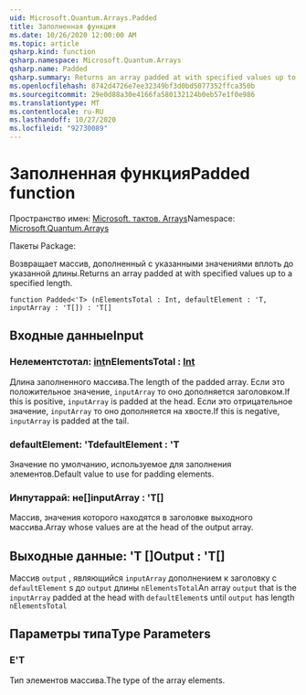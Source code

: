 ```yaml
---
uid: Microsoft.Quantum.Arrays.Padded
title: Заполненная функция
ms.date: 10/26/2020 12:00:00 AM
ms.topic: article
qsharp.kind: function
qsharp.namespace: Microsoft.Quantum.Arrays
qsharp.name: Padded
qsharp.summary: Returns an array padded at with specified values up to a specified length.
ms.openlocfilehash: 8742d4726e7ee32349bf3d0bd5077352ffca350b
ms.sourcegitcommit: 29e0d88a30e4166fa580132124b0eb57e1f0e986
ms.translationtype: MT
ms.contentlocale: ru-RU
ms.lasthandoff: 10/27/2020
ms.locfileid: "92730089"
---
```

# <a name="padded-function"></a><span data-ttu-id="ed9db-102">Заполненная функция</span><span class="sxs-lookup"><span data-stu-id="ed9db-102">Padded function</span></span>

<span data-ttu-id="ed9db-103">Пространство имен: [Microsoft. тактов. Arrays](xref:Microsoft.Quantum.Arrays)</span><span class="sxs-lookup"><span data-stu-id="ed9db-103">Namespace: [Microsoft.Quantum.Arrays](xref:Microsoft.Quantum.Arrays)</span></span>

<span data-ttu-id="ed9db-104">Пакеты [](https://nuget.org/packages/)</span><span class="sxs-lookup"><span data-stu-id="ed9db-104">Package: [](https://nuget.org/packages/)</span></span>


<span data-ttu-id="ed9db-105">Возвращает массив, дополненный с указанными значениями вплоть до указанной длины.</span><span class="sxs-lookup"><span data-stu-id="ed9db-105">Returns an array padded at with specified values up to a specified length.</span></span>

```qsharp
function Padded<'T> (nElementsTotal : Int, defaultElement : 'T, inputArray : 'T[]) : 'T[]
```


## <a name="input"></a><span data-ttu-id="ed9db-106">Входные данные</span><span class="sxs-lookup"><span data-stu-id="ed9db-106">Input</span></span>

### <a name="nelementstotal--int"></a><span data-ttu-id="ed9db-107">Нелементстотал: [int](xref:microsoft.quantum.lang-ref.int)</span><span class="sxs-lookup"><span data-stu-id="ed9db-107">nElementsTotal : [Int](xref:microsoft.quantum.lang-ref.int)</span></span>

<span data-ttu-id="ed9db-108">Длина заполненного массива.</span><span class="sxs-lookup"><span data-stu-id="ed9db-108">The length of the padded array.</span></span> <span data-ttu-id="ed9db-109">Если это положительное значение, `inputArray` то оно дополняется заголовком.</span><span class="sxs-lookup"><span data-stu-id="ed9db-109">If this is positive, `inputArray` is padded at the head.</span></span> <span data-ttu-id="ed9db-110">Если это отрицательное значение, `inputArray` то оно дополняется на хвосте.</span><span class="sxs-lookup"><span data-stu-id="ed9db-110">If this is negative, `inputArray` is padded at the tail.</span></span>


### <a name="defaultelement--t"></a><span data-ttu-id="ed9db-111">defaultElement: 'T</span><span class="sxs-lookup"><span data-stu-id="ed9db-111">defaultElement : 'T</span></span>

<span data-ttu-id="ed9db-112">Значение по умолчанию, используемое для заполнения элементов.</span><span class="sxs-lookup"><span data-stu-id="ed9db-112">Default value to use for padding elements.</span></span>


### <a name="inputarray--t"></a><span data-ttu-id="ed9db-113">Инпутаррай: не[]</span><span class="sxs-lookup"><span data-stu-id="ed9db-113">inputArray : 'T[]</span></span>

<span data-ttu-id="ed9db-114">Массив, значения которого находятся в заголовке выходного массива.</span><span class="sxs-lookup"><span data-stu-id="ed9db-114">Array whose values are at the head of the output array.</span></span>



## <a name="output--t"></a><span data-ttu-id="ed9db-115">Выходные данные: 'T []</span><span class="sxs-lookup"><span data-stu-id="ed9db-115">Output : 'T[]</span></span>

<span data-ttu-id="ed9db-116">Массив `output` , являющийся `inputArray` дополнением к заголовку с `defaultElement` s до `output` длины `nElementsTotal`</span><span class="sxs-lookup"><span data-stu-id="ed9db-116">An array `output` that is the `inputArray` padded at the head with `defaultElement`s until `output` has length `nElementsTotal`</span></span>

## <a name="type-parameters"></a><span data-ttu-id="ed9db-117">Параметры типа</span><span class="sxs-lookup"><span data-stu-id="ed9db-117">Type Parameters</span></span>

### <a name="t"></a><span data-ttu-id="ed9db-118">Е</span><span class="sxs-lookup"><span data-stu-id="ed9db-118">'T</span></span>

<span data-ttu-id="ed9db-119">Тип элементов массива.</span><span class="sxs-lookup"><span data-stu-id="ed9db-119">The type of the array elements.</span></span>